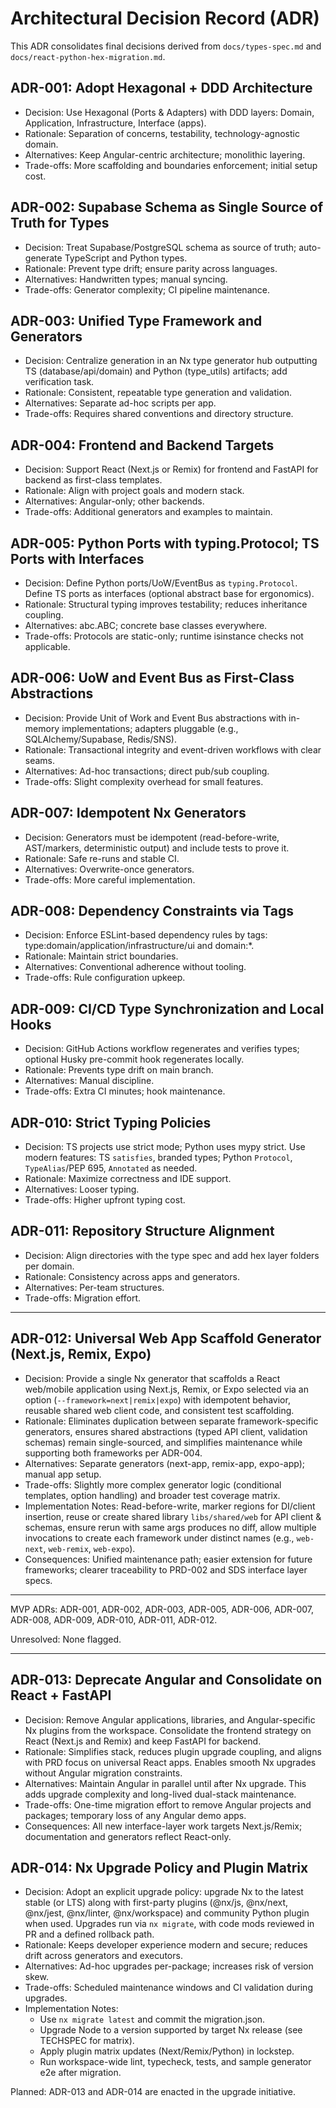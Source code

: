 # Architectural Decision Record (ADR)

This ADR consolidates final decisions derived from `docs/types-spec.md` and `docs/react-python-hex-migration.md`.

## ADR-001: Adopt Hexagonal + DDD Architecture
- Decision: Use Hexagonal (Ports & Adapters) with DDD layers: Domain, Application, Infrastructure, Interface (apps).
- Rationale: Separation of concerns, testability, technology-agnostic domain.
- Alternatives: Keep Angular-centric architecture; monolithic layering.
- Trade-offs: More scaffolding and boundaries enforcement; initial setup cost.

## ADR-002: Supabase Schema as Single Source of Truth for Types
- Decision: Treat Supabase/PostgreSQL schema as source of truth; auto-generate TypeScript and Python types.
- Rationale: Prevent type drift; ensure parity across languages.
- Alternatives: Handwritten types; manual syncing.
- Trade-offs: Generator complexity; CI pipeline maintenance.

## ADR-003: Unified Type Framework and Generators
- Decision: Centralize generation in an Nx type generator hub outputting TS (database/api/domain) and Python (type_utils) artifacts; add verification task.
- Rationale: Consistent, repeatable type generation and validation.
- Alternatives: Separate ad-hoc scripts per app.
- Trade-offs: Requires shared conventions and directory structure.

## ADR-004: Frontend and Backend Targets
- Decision: Support React (Next.js or Remix) for frontend and FastAPI for backend as first-class templates.
- Rationale: Align with project goals and modern stack.
- Alternatives: Angular-only; other backends.
- Trade-offs: Additional generators and examples to maintain.

## ADR-005: Python Ports with typing.Protocol; TS Ports with Interfaces
- Decision: Define Python ports/UoW/EventBus as `typing.Protocol`. Define TS ports as interfaces (optional abstract base for ergonomics).
- Rationale: Structural typing improves testability; reduces inheritance coupling.
- Alternatives: abc.ABC; concrete base classes everywhere.
- Trade-offs: Protocols are static-only; runtime isinstance checks not applicable.

## ADR-006: UoW and Event Bus as First-Class Abstractions
- Decision: Provide Unit of Work and Event Bus abstractions with in-memory implementations; adapters pluggable (e.g., SQLAlchemy/Supabase, Redis/SNS).
- Rationale: Transactional integrity and event-driven workflows with clear seams.
- Alternatives: Ad-hoc transactions; direct pub/sub coupling.
- Trade-offs: Slight complexity overhead for small features.

## ADR-007: Idempotent Nx Generators
- Decision: Generators must be idempotent (read-before-write, AST/markers, deterministic output) and include tests to prove it.
- Rationale: Safe re-runs and stable CI.
- Alternatives: Overwrite-once generators.
- Trade-offs: More careful implementation.

## ADR-008: Dependency Constraints via Tags
- Decision: Enforce ESLint-based dependency rules by tags: type:domain/application/infrastructure/ui and domain:*.
- Rationale: Maintain strict boundaries.
- Alternatives: Conventional adherence without tooling.
- Trade-offs: Rule configuration upkeep.

## ADR-009: CI/CD Type Synchronization and Local Hooks
- Decision: GitHub Actions workflow regenerates and verifies types; optional Husky pre-commit hook regenerates locally.
- Rationale: Prevents type drift on main branch.
- Alternatives: Manual discipline.
- Trade-offs: Extra CI minutes; hook maintenance.

## ADR-010: Strict Typing Policies
- Decision: TS projects use strict mode; Python uses mypy strict. Use modern features: TS `satisfies`, branded types; Python `Protocol`, `TypeAlias`/PEP 695, `Annotated` as needed.
- Rationale: Maximize correctness and IDE support.
- Alternatives: Looser typing.
- Trade-offs: Higher upfront typing cost.

## ADR-011: Repository Structure Alignment
- Decision: Align directories with the type spec and add hex layer folders per domain.
- Rationale: Consistency across apps and generators.
- Alternatives: Per-team structures.
- Trade-offs: Migration effort.

---

## ADR-012: Universal Web App Scaffold Generator (Next.js, Remix, Expo)
- Decision: Provide a single Nx generator that scaffolds a React web/mobile application using Next.js, Remix, or Expo selected via an option (`--framework=next|remix|expo`) with idempotent behavior, reusable shared web client code, and consistent test scaffolding.
- Rationale: Eliminates duplication between separate framework-specific generators, ensures shared abstractions (typed API client, validation schemas) remain single-sourced, and simplifies maintenance while supporting both frameworks per ADR-004.
- Alternatives: Separate generators (next-app, remix-app, expo-app); manual app setup.
- Trade-offs: Slightly more complex generator logic (conditional templates, option handling) and broader test coverage matrix.
- Implementation Notes: Read-before-write, marker regions for DI/client insertion, reuse or create shared library `libs/shared/web` for API client & schemas, ensure rerun with same args produces no diff, allow multiple invocations to create each framework under distinct names (e.g., `web-next`, `web-remix`, `web-expo`).
- Consequences: Unified maintenance path; easier extension for future frameworks; clearer traceability to PRD-002 and SDS interface layer specs.

---

MVP ADRs: ADR-001, ADR-002, ADR-003, ADR-005, ADR-006, ADR-007, ADR-008, ADR-009, ADR-010, ADR-011, ADR-012.

Unresolved: None flagged.

---

## ADR-013: Deprecate Angular and Consolidate on React + FastAPI
- Decision: Remove Angular applications, libraries, and Angular-specific Nx plugins from the workspace. Consolidate the frontend strategy on React (Next.js and Remix) and keep FastAPI for backend.
- Rationale: Simplifies stack, reduces plugin upgrade coupling, and aligns with PRD focus on universal React apps. Enables smooth Nx upgrades without Angular migration constraints.
- Alternatives: Maintain Angular in parallel until after Nx upgrade. This adds upgrade complexity and long-lived dual-stack maintenance.
- Trade-offs: One-time migration effort to remove Angular projects and packages; temporary loss of any Angular demo apps.
- Consequences: All new interface-layer work targets Next.js/Remix; documentation and generators reflect React-only.

## ADR-014: Nx Upgrade Policy and Plugin Matrix
- Decision: Adopt an explicit upgrade policy: upgrade Nx to the latest stable (or LTS) along with first-party plugins (@nx/js, @nx/next, @nx/jest, @nx/linter, @nx/workspace) and community Python plugin when used. Upgrades run via `nx migrate`, with code mods reviewed in PR and a defined rollback path.
- Rationale: Keeps developer experience modern and secure; reduces drift across generators and executors.
- Alternatives: Ad-hoc upgrades per-package; increases risk of version skew.
- Trade-offs: Scheduled maintenance windows and CI validation during upgrades.
- Implementation Notes:
  - Use `nx migrate latest` and commit the migration.json.
  - Upgrade Node to a version supported by target Nx release (see TECHSPEC for matrix).
  - Apply plugin matrix updates (Next/Remix/Python) in lockstep.
  - Run workspace-wide lint, typecheck, tests, and sample generator e2e after migration.

Planned: ADR-013 and ADR-014 are enacted in the upgrade initiative.
